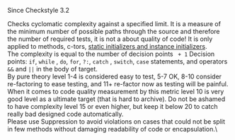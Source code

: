 Since Checkstyle 3.2

Checks cyclomatic complexity against a specified limit. It is a measure
of the minimum number of possible paths through the source and therefore
the number of required tests, it is not a about quality of code! It is
only applied to methods, c-tors, [static initializers and instance
initializers](https://docs.oracle.com/javase/tutorial/java/javaOO/initial.html).\
The complexity is equal to the number of decision points ` + 1` Decision
points: `if`, `while` , `do`, `for`, `?:`, `catch` , `switch`, `case`
statements, and operators `&&` and `||` in the body of target.\
By pure theory level 1-4 is considered easy to test, 5-7 OK, 8-10
consider re-factoring to ease testing, and 11+ re-factor now as testing
will be painful.\
When it comes to code quality measurement by this metric level 10 is
very good level as a ultimate target (that is hard to archive). Do not
be ashamed to have complexity level 15 or even higher, but keep it below
20 to catch really bad designed code automatically.\
Please use Suppression to avoid violations on cases that could not be
split in few methods without damaging readability of code or
encapsulation.\